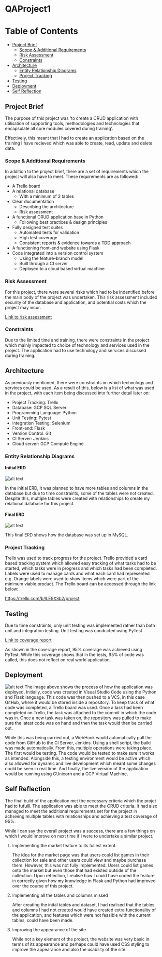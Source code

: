 # QAProject1
# Table of Contents
* [Project Brief](#projectbrief)
  * [Scope & Additional Requirements](#scopeadditional)
  * [Risk Assessment](#riskassessment)
  * [Constraints](#constraints)
* [Architecture](#architecture)
  * [Entity Relationship Diagrams](#entitydiagram)
  * [Project Tracking](#projecttracking)
* [Testing](#testing)
* [Deployment](#deployment)
* [Self Reflection](#selfreflection)

## Project Brief <a name="projectbrief"></a>
The purpose of this project was 'to create a CRUD application with utilisation of supporting tools, methodologies and technologies that encapsulate all core modules covered during training'.

Effectively, this meant that I had to create an application based on the training I have recieved which was able to create, read, update and delete data.

### Scope & Additional Requirements <a name="scopeadditional"></a>
In addition to the project brief, there are a set of requirements which the project will also have to meet. These requirements are as followed:
* A Trello board
* A relational database
  * With a minimum of 2 tables
* Clear documentation
  * Describing the architecture
  * Risk assessment
* A functional CRUD application base in Python
  * Following best practices & design principles
* Fully designed test suites
  * Automated tests for validation
  * High test coverage
  * Consistent reports & evidence towards a TDD approach
* A  functioning front-end website using Flask
* Code integrated into a version control system
  * Using the feature-branch model
  * Built through a CI server
  * Deployed to a cloud based virtual machine
  
### Risk Assessment <a name="riskassessment"></a>
For this project, there were several risks which had to be indentified before the main body of the project was undertaken. This risk assessment included security of the database and application, and potential costs which the project may incur.

[Link to risk assessment](https://github.com/hsjhita1/QAProject1/blob/master/Documentation/RiskAssessmentQAProject1.xlsx)

### Constraints <a name="constraints"></a>
Due to the limited time and training, there were constraints in the project which mainly impacted to choice of technology and services used in the project. The application had to use technology and services discussed during training.

## Architecture <a name="architecture"></a>
As previously mentioned, there were constraints on which technology and services could be used. As a result of this, below is a list of what was used in the project, with each item being discussed into further detail later on:

* Project Tracking: Trello
* Database: GCP SQL Server
* Programming Language: Python
* Unit Testing: Pytest
* Integration Testing: Selenium
* Front-end: Flask
* Version Control: Git
* CI Server: Jenkins
* Cloud server: GCP Compute Engine

### Entity Relationship Diagrams <a name="entitydiagram"></a>
#### Initial ERD
![alt text](https://github.com/hsjhita1/QAProject1/blob/master/Documentation/Initial%20ERD.png "Initial ERD")

In the initial ERD, it was planned to have more tables and columns in the database but due to time constraints, some of the tables were not created. Despite this, multiple tables were created with relationships to create my relational database for this project.

#### Final ERD
![alt text](https://github.com/hsjhita1/QAProject1/blob/master/Documentation/ERD%20Project.png "Final ERD")

This final ERD shows how the database was set up in MySQL.

### Project Tracking <a name="projecttracking"></a>
Trello was used to track progress for the project. Trello provided a card based tracking system which allowed easy tracking of what tasks had to be started, which tasks were in progress and which tasks had been completed. Labels were used to manage cards and what each card had represented e.g. Orange labels were used to show items which were part of the minimum viable product. The Trello board can be accessed through the link below:

https://trello.com/b/lLE9XSb2/project

## Testing <a name="testing"></a>
Due to time constraints, only unit testing was implemented rather than both unit and integration testing. Unit testing was conducted using PyTest

[Link to coverage report](https://github.com/hsjhita1/QAProject1/blob/testing/test_results/test-at-May-05-on-20-20:37.pdf)

As shown in the coverage report, 95% coverage was achieved using PyTest. While this coverage shows that in the tests, 95% of code was called, this does not reflect on real world application.

## Deployment <a name="deployment"></a>
![alt text](https://github.com/hsjhita1/QAProject1/blob/master/Documentation/CI%20Pipeline.png "Pipeline")
The image above shows the process of how the application was deployed. Initially, code was created in Visual Studio Code using the Python and Flask language. This code was then pushed to a VCS, in this case GitHub, where it would be stored inside a repository. To keep track of what code was completed, a Trello board was used. Once a task had been completed on Trello, the task was attached to the commit in which the code was in. Once a new task was taken on, the repository was pulled to make sure the latest code was on hand and then the task would then be carried out. 

While this was being carried out, a WebHook would automatically pull the code from GitHub to the CI Server, Jenkins. Using a shell script, the build was made automatically. From this, multiple operations were taking place. The first would be testing. The code would be tested to make sure it works as intended. Alongside this, a testing environment would be active which also allowed for dynamic and live development which meant some changes could be seen in real time. And finally, the live version of the application would be running using GUnicorn and a GCP Virtual Machine.

## Self Reflection <a name="selfreflection"></a>
The final build of the application met the necessary criteria which the projet had to fufuill. The application was able to meet the CRUD criteria. It had also managed to meet the additional requirements set for the project in acheiving multiple tables with relationships and achieving a test coverage of 95%.

While I can say the overall project was a success, there are a few things on which I would improve on next time if I were to undertake a similar project.
1. Implementing the market feature to its fullest extent. 
 
   The idea for the market page was that users could list games in their collection for sale and other users could view and maybe purchase them. However, this was not fully implemented. Users could list games onto the market but even those that had existed outside of the collection. Upon reflection, I realise how I could have coded the feature in correctly given how my knowledge in Flask and Python had improved over the course of this project.
   
2. Implementing all the tables and columns missed

   After creating the inital tables and dataset, I had realised that the tables and columns I had not created would have created extra functionality of the application, and features which were not feasible with the current tables, could have been made.
   
3. Improving the appearance of the site

   While not a key element of the project, the website was very basic in terms of its appearance and perhaps could have used CSS styling to improve the appearance and also the usability of the site.
